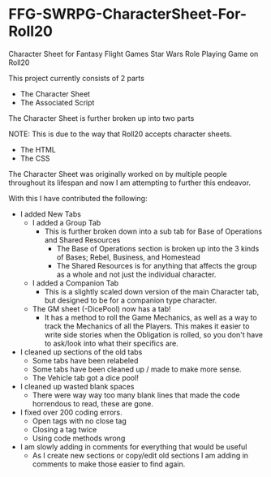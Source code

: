 # FFG-SWRPG-CharacterSheet-For-Roll20
Character Sheet for Fantasy Flight Games Star Wars Role Playing Game on Roll20

This project currently consists of 2 parts

* The Character Sheet
* The Associated Script

The Character Sheet is further broken up into two parts

NOTE: This is due to the way that Roll20 accepts character sheets.

* The HTML
* The CSS

The Character Sheet was originally worked on by multiple people throughout its lifespan and now I am attempting to further this endeavor.

With this I have contributed the following:

* I added New Tabs
  * I added a Group Tab
    * This is further broken down into a sub tab for Base of Operations and Shared Resources
      * The Base of Operations section is broken up into the 3 kinds of Bases; Rebel, Business, and Homestead
      * The Shared Resources is for anything that affects the group as a whole and not just the individual character.
  * I added a Companion Tab
    * This is a slightly scaled down version of the main Character tab, but designed to be for a companion type character.
  * The GM sheet (-DicePool) now has a tab!
    * It has a method to roll the Game Mechanics, as well as a way to track the Mechanics of all the Players.
    This makes it easier to write side stories when the Obligation is rolled, so you don't have to ask/look into what their specifics are.
* I cleaned up sections of the old tabs
  * Some tabs have been relabeled
  * Some tabs have been cleaned up / made to make more sense.
  * The Vehicle tab got a dice pool!
* I cleaned up wasted blank spaces
  * There were way way too many blank lines that made the code horrendous to read, these are gone.
* I fixed over 200 coding errors.
  * Open tags with no close tag
  * Closing a tag twice
  * Using code methods wrong
* I am slowly adding in comments for everything that would be useful
  * As I create new sections or copy/edit old sections I am adding in comments to make those easier to find again.
